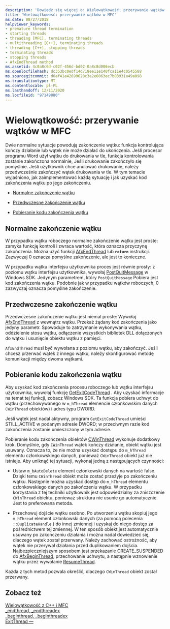 ```yaml
---
description: 'Dowiedz się więcej o: Wielowątkowość: przerywanie wątków w MFC'
title: 'Wielowątkowość: przerywanie wątków w MFC'
ms.date: 08/27/2018
helpviewer_keywords:
- premature thread termination
- starting threads
- threading [MFC], terminating threads
- multithreading [C++], terminating threads
- threading [C++], stopping threads
- terminating threads
- stopping threads
- AfxEndThread method
ms.assetid: 4c0a8c6d-c02f-456d-bd02-0a8c8d006ecb
ms.openlocfilehash: dc353bc0edf14d718ee11e140fca11e4c0545588
ms.sourcegitcommit: d6af41e42699628c3e2e6063ec7b03931a49a098
ms.translationtype: MT
ms.contentlocale: pl-PL
ms.lasthandoff: 12/11/2020
ms.locfileid: "97149880"
---
```

# <a name="multithreading-terminating-threads-in-mfc"></a>Wielowątkowość: przerywanie wątków w MFC

Dwie normalne sytuacje powodują zakończenie wątku: funkcja kontrolująca kończy działanie lub wątek nie może działać do ukończenia. Jeśli procesor programu Word użył wątku do drukowania w tle, funkcja kontrolowania zostanie zakończona normalnie, Jeśli drukowanie zakończyło się pomyślnie. Jeśli użytkownik chce anulować drukowanie, należy przedwcześnie zakończyć wątek drukowania w tle. W tym temacie wyjaśniono, jak zaimplementować każdą sytuację i jak uzyskać kod zakończenia wątku po jego zakończeniu.

- [Normalne zakończenie wątku](#_core_normal_thread_termination)

- [Przedwczesne zakończenie wątku](#_core_premature_thread_termination)

- [Pobieranie kodu zakończenia wątku](#_core_retrieving_the_exit_code_of_a_thread)

## <a name="normal-thread-termination"></a><a name="_core_normal_thread_termination"></a> Normalne zakończenie wątku

W przypadku wątku roboczego normalne zakończenie wątku jest proste: zamyka funkcję kontroli i zwraca wartość, która oznacza przyczynę zakończenia. Można użyć funkcji [AfxEndThread](../mfc/reference/application-information-and-management.md#afxendthread) lub **`return`** instrukcji. Zazwyczaj 0 oznacza pomyślne zakończenie, ale jest to konieczne.

W przypadku wątku interfejsu użytkownika proces jest równie prosty: z poziomu wątku interfejsu użytkownika, wywołaj [PostQuitMessage](/windows/win32/api/winuser/nf-winuser-postquitmessage) w Windows SDK. Jedynym parametrem, który `PostQuitMessage` Pobiera jest kod zakończenia wątku. Podobnie jak w przypadku wątków roboczych, 0 zazwyczaj oznacza pomyślne zakończenie.

## <a name="premature-thread-termination"></a><a name="_core_premature_thread_termination"></a> Przedwczesne zakończenie wątku

Przedwczesne zakończenie wątku jest niemal proste: Wywołaj [AfxEndThread](../mfc/reference/application-information-and-management.md#afxendthread) z wewnątrz wątku. Przekaż żądany kod zakończenia jako jedyny parametr. Spowoduje to zatrzymanie wykonywania wątku, oddzielenie stosu wątku, odłączenie wszystkich bibliotek DLL dołączonych do wątku i usunięcie obiektu wątku z pamięci.

`AfxEndThread` musi być wywołana z poziomu wątku, aby zakończyć. Jeśli chcesz przerwać wątek z innego wątku, należy skonfigurować metodę komunikacji między dwoma wątkami.

## <a name="retrieving-the-exit-code-of-a-thread"></a><a name="_core_retrieving_the_exit_code_of_a_thread"></a> Pobieranie kodu zakończenia wątku

Aby uzyskać kod zakończenia procesu roboczego lub wątku interfejsu użytkownika, wywołaj funkcję [GetExitCodeThread](/windows/win32/api/processthreadsapi/nf-processthreadsapi-getexitcodethread) . Aby uzyskać informacje na temat tej funkcji, zobacz Windows SDK. Ta funkcja pobiera uchwyt do wątku (przechowywanego w `m_hThread` elemencie członkowskim danych `CWinThread` obiektów) i adres typu DWORD.

Jeśli wątek jest nadal aktywny, program `GetExitCodeThread` umieści STILL_ACTIVE w podanym adresie DWORD; w przeciwnym razie kod zakończenia zostanie umieszczony w tym adresie.

Pobieranie kodu zakończenia obiektów [CWinThread](../mfc/reference/cwinthread-class.md) wykonuje dodatkowy krok. Domyślnie, gdy `CWinThread` wątek kończy działanie, obiekt wątku jest usuwany. Oznacza to, że nie można uzyskać dostępu do `m_hThread` elementu członkowskiego danych, ponieważ `CWinThread` obiekt już nie istnieje. Aby uniknąć tej sytuacji, wykonaj jedną z następujących czynności:

- Ustaw `m_bAutoDelete` element członkowski danych na wartość false. Dzięki temu `CWinThread` obiekt może zostać przeżyje po zakończeniu wątku. Następnie można uzyskać dostęp do `m_hThread` elementu członkowskiego danych po zakończeniu wątku. W przypadku korzystania z tej techniki użytkownik jest odpowiedzialny za zniszczenie `CWinThread` obiektu, ponieważ struktura nie usunie go automatycznie. Jest to preferowana metoda.

- Przechowuj dojście wątku osobno. Po utworzeniu wątku skopiuj jego `m_hThread` element członkowski danych (za pomocą polecenia `::DuplicateHandle` ) do innej zmiennej i uzyskaj do niego dostęp za pośrednictwem tej zmiennej. W ten sposób obiekt jest automatycznie usuwany po zakończeniu działania i można nadal dowiedzieć się, dlaczego wątek został przerwany. Należy zachować ostrożność, aby wątek nie przerywał działania przed duplikowaniem dojścia. Najbezpieczniejszym sposobem jest przekazanie CREATE_SUSPENDED do [AfxBeginThread](../mfc/reference/application-information-and-management.md#afxbeginthread), przechowanie uchwytu, a następnie wznowienie wątku przez wywołanie [ResumeThread](../mfc/reference/cwinthread-class.md#resumethread).

Każda z tych metod pozwala określić, dlaczego `CWinThread` obiekt został przerwany.

## <a name="see-also"></a>Zobacz też

[Wielowątkowość z C++ i MFC](multithreading-with-cpp-and-mfc.md)<br/>
[_endthread, _endthreadex](../c-runtime-library/reference/endthread-endthreadex.md)<br/>
[_beginthread, _beginthreadex](../c-runtime-library/reference/beginthread-beginthreadex.md)<br/>
[ExitThread —](/windows/win32/api/processthreadsapi/nf-processthreadsapi-exitthread)
